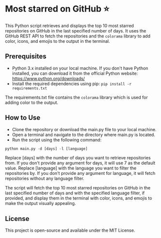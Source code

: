 # Most starred on GitHub :star:

This Python script retrieves and displays the top 10 most starred repositories on GitHub in the last specified number of days. It uses the GitHub REST API to fetch the repositories and the `colorama` library to add color, icons, and emojis to the output in the terminal.

## Prerequisites

- Python 3.x installed on your local machine. If you don't have Python installed, you can download it from the official Python website: https://www.python.org/downloads/
- Install the required dependencies using pip:
```pip install -r requirements.txt```

The requirements.txt file contains the `colorama` library which is used for adding color to the output.

## How to Use

- Clone the repository or download the main.py file to your local machine.
- Open a terminal and navigate to the directory where main.py is located.
- Run the script using the following command:

```python
python main.py -d [days] -l [language]
```

Replace [days] with the number of days you want to retrieve repositories from. If you don't provide any argument for days, it will use 7 as the default value.
Replace [language] with the language you want to filter the repositories by. If you don't provide any argument for language, it will fetch repositories without any language filter.

The script will fetch the top 10 most starred repositories on GitHub in the last specified number of days and with the specified language filter, if provided, and display them in the terminal with color, icons, and emojis to make the output visually appealing.

## License

This project is open-source and available under the MIT License.